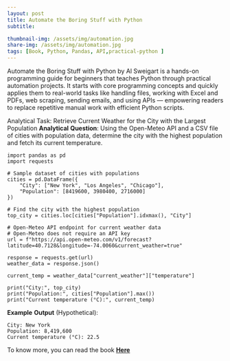 ```yaml
---
layout: post
title: Automate the Boring Stuff with Python
subtitle: 

thumbnail-img: /assets/img/automation.jpg
share-img: /assets/img/automation.jpg
tags: [Book, Python, Pandas, API,practical-python ]
---
```


Automate the Boring Stuff with Python by Al Sweigart is a hands-on programming guide for beginners that teaches Python through practical automation projects.
It starts with core programming concepts and quickly applies them to real-world tasks like handling files, working with Excel and PDFs, web scraping, sending emails, 
and using APIs — empowering readers to replace repetitive manual work with efficient Python scripts.

Analytical Task: Retrieve Current Weather for the City with the Largest Population
**Analytical** **Question**:
Using the Open-Meteo API and a CSV file of cities with population data, determine the city with the highest population and fetch its current temperature.
```
import pandas as pd
import requests

# Sample dataset of cities with populations
cities = pd.DataFrame({
    "City": ["New York", "Los Angeles", "Chicago"],
    "Population": [8419600, 3980400, 2716000]
})

# Find the city with the highest population
top_city = cities.loc[cities["Population"].idxmax(), "City"]

# Open-Meteo API endpoint for current weather data
# Open-Meteo does not require an API key
url = f"https://api.open-meteo.com/v1/forecast?latitude=40.7128&longitude=-74.0060&current_weather=true"

response = requests.get(url)
weather_data = response.json()

current_temp = weather_data["current_weather"]["temperature"]

print("City:", top_city)
print("Population:", cities["Population"].max())
print("Current temperature (°C):", current_temp)
```

**Example** **Output** (Hypothetical):
```
City: New York
Population: 8,419,600
Current temperature (°C): 22.5
```




To know more, you can read the book [**Here**]([https://edu.anarcho-copy.org/Programming%20Languages/Python/Automate%20the%20Boring%20Stuff%20with%20Python.pdf])

